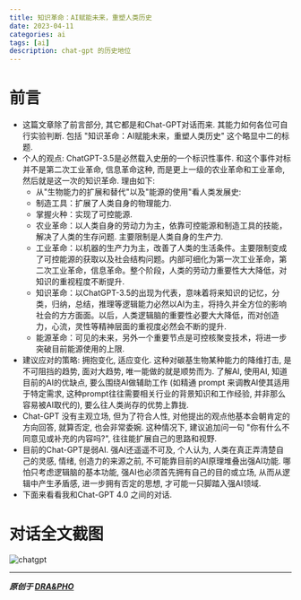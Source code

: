 ```yaml
---
title: 知识革命：AI赋能未来，重塑人类历史
date: 2023-04-11
categories: ai
tags: [ai]
description: chat-gpt 的历史地位
---
```


# 前言

- 这篇文章除了前言部分, 其它都是和Chat-GPT对话而来. 其能力如何各位可自行实验判断. 包括 "知识革命：AI赋能未来，重塑人类历史" 这个略显中二的标题.
- 个人的观点: ChatGPT-3.5是必然载入史册的一个标识性事件. 和这个事件对标并不是第二次工业革命, 信息革命这种, 而是更上一级的农业革命和工业革命, 然后就是这一次的知识革命. 理由如下:
  - 从"生物能力的扩展和替代"以及"能源的使用"看人类发展史:
  - 制造工具：扩展了人类自身的物理能力.
  - 掌握火种：实现了可控能源.
  - 农业革命：以人类自身的劳动力为主，依靠可控能源和制造工具的技能，解决了人类的生存问题. 主要限制是人类自身的生产力.
  - 工业革命：以机器的生产力为主，改善了人类的生活条件。主要限制变成了可控能源的获取以及社会结构问题。内部可细化为第一次工业革命，第二次工业革命，信息革命。整个阶段，人类的劳动力重要性大大降低，对知识的重视程度不断提升.
  - 知识革命：以ChatGPT-3.5的出现为代表，意味着将来知识的记忆，分类，归纳，总结，推理等逻辑能力必然以AI为主，将持久并全方位的影响社会的方方面面。以后，人类逻辑脑的重要性必要大大降低，而对创造力，心流，灵性等精神层面的重视度必然会不断的提升.
  - 能源革命：可见的未来，另外一个重要节点是可控核聚变技术，将进一步突破目前能源使用的上限.
- 建议应对的策略: 拥抱变化, 适应变化. 这种对碳基生物某种能力的降维打击, 是不可阻挡的趋势, 面对大趋势, 唯一能做的就是顺势而为. 了解AI, 使用AI, 知道目前的AI的优缺点, 要么围绕AI做辅助工作 (如精通 prompt 来调教AI使其适用于特定需求, 这种prompt往往需要相关行业的背景知识和工作经验, 并非那么容易被AI取代的), 要么往人类尚存的优势上靠拢.
- Chat-GPT 没有主观立场, 但为了符合人性, 对他提出的观点他基本会朝肯定的方向回答, 就算否定, 也会非常委婉. 这种情况下, 建议追加问一句 "你有什么不同意见或补充的内容吗?", 往往能扩展自己的思路和视野.
- 目前的Chat-GPT是弱AI. 强AI还遥遥不可及, 个人认为, 人类在真正弄清楚自己的灵感, 情绪, 创造力的来源之前, 不可能靠目前的AI原理堆叠出强AI功能. 哪怕只考虑逻辑脑的基本功能, 强AI也必须首先拥有自己的目的或立场, 从而从逻辑中产生矛盾感, 进一步拥有否定的思想, 才可能一只脚踏入强AI领域.
- 下面来看看我和Chat-GPT 4.0 之间的对话.




# 对话全文截图

![chatgpt](https://draapho.github.io/images/2301/chatGPT.jpg)



----------

***原创于 [DRA&PHO](https://draapho.github.io/)***
